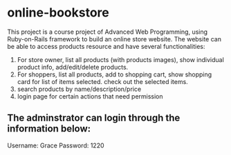 # online-bookstore

This project is a course project of Advanced Web Programming, using Ruby-on-Rails framework to build an online store website.
The website can be able to access products resource and have several functionalities:
1. For store owner, list all products (with products images), show individual product info, add/edit/delete products.
2. For shoppers, list all products, add to shopping cart, show shopping card for list of items selected. check out the selected items.
3. search products by name/description/price
4. login page for certain actions that need permission

The adminstrator can login through the information below:
-------
Username: Grace    Password: 1220
